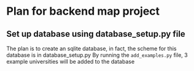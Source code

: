 # Plan for backend map project

## Set up database using database_setup.py file
The plan is to create an sqlite database, in fact, the scheme for this database is in database_setup.py
By running the `add_examples.py` file, 3 example universities will be added to the database

